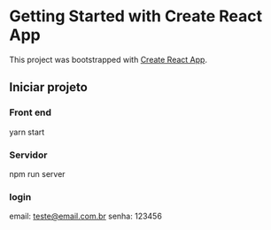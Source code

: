 # Getting Started with Create React App

This project was bootstrapped with [Create React App](https://github.com/facebook/create-react-app).

## Iniciar projeto

### Front end

yarn start

### Servidor

npm run server

### login
email: teste@email.com.br
senha: 123456
